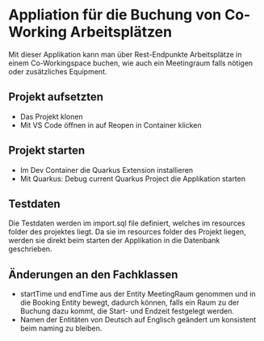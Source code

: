 # Appliation für die Buchung von Co-Working Arbeitsplätzen
Mit dieser Applikation kann man über Rest-Endpunkte Arbeitsplätze in einem Co-Workingspace buchen, wie auch ein Meetingraum falls nötigen oder zusätzliches Equipment.

## Projekt aufsetzten
- Das Projekt klonen
- Mit VS Code öffnen in auf Reopen in Container klicken

## Projekt starten
- Im Dev Container die Quarkus Extension installieren
- Mit Quarkus: Debug current Quarkus Project die Applikation starten

## Testdaten
Die Testdaten werden im import.sql file definiert, welches im resources folder des projektes liegt. Da sie im resources folder des Projekt liegen, werden sie direkt beim starten der Applikation in die Datenbank geschrieben.

## Änderungen an den Fachklassen
- startTime und endTime aus der Entity MeetingRaum genommen und in die Booking Entity bewegt, dadurch können, falls ein Raum zu der Buchung dazu kommt, die Start- und Endzeit festgelegt werden.
- Namen der Entitäten von Deutsch auf Englisch geändert um konsistent beim naming zu bleiben.

